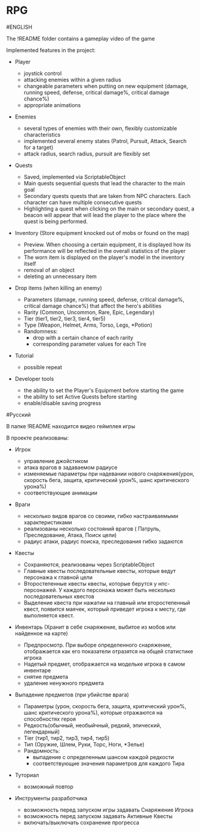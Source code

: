 # RPG

#ENGLISH

The !README folder contains a gameplay video of the game

Implemented features in the project:
- Player
  - joystick control
  - attacking enemies within a given radius
  - changeable parameters when putting on new equipment (damage, running speed, defense, critical damage%, critical damage chance%)
  - appropriate animations
  
- Enemies
  - several types of enemies with their own, flexibly customizable characteristics
  - implemented several enemy states (Patrol, Pursuit, Attack, Search for a target)
  - attack radius, search radius, pursuit are flexibly set
  
- Quests
  - Saved, implemented via ScriptableObject
  - Main quests
    sequential quests that lead the character to the main goal
  - Secondary quests
    quests that are taken from NPC characters. Each character can have multiple consecutive quests
  - Highlighting a quest
    when clicking on the main or secondary quest, a beacon will appear that will lead the player to the place where the quest is being performed.
    
- Inventory (Store equipment knocked out of mobs or found on the map)
  - Preview. When choosing a certain equipment, it is displayed how its performance will be reflected in the overall statistics of the player
  - The worn item is displayed on the player's model in the inventory itself
  - removal of an object
  - deleting an unnecessary item
  
- Drop items (when killing an enemy)
  - Parameters (damage, running speed, defense, critical damage%, critical damage chance%) that affect the hero's abilities
  - Rarity (Common, Uncommon, Rare, Epic, Legendary)
  - Tier (tier1, tier2, tier3, tier4, tier5)
  - Type (Weapon, Helmet, Arms, Torso, Legs, *Potion)
  - Randomness:
    - drop with a certain chance of each rarity
    - corresponding parameter values ​​for each Tire
    
- Tutorial
  - possible repeat
  
- Developer tools
  - the ability to set the Player's Equipment before starting the game
  - the ability to set Active Quests before starting
  - enable/disable saving progress

#Русский

В папке !README находится видео геймплея игры

В проекте реализованы:
- Игрок
  - управление джойстиком
  - атака врагов в задаваемом радиусе
  - изменяемые параметры при надевании нового снаряжения(урон, скорость бега, защита, критический урон%, шанс критического урона%)
  - соответствующие анимации
- Враги
  - несколько видов врагов со своими, гибко настраиваемыми характеристиками
  - реализованы несколько состояний врагов ( Патруль, Преследование, Атака, Поиск цели)
  - радиус атаки, радиус поиска, преследования гибко задаются
  
- Квесты
  - Сохраняются, реализованы через ScriptableObject
  - Главные квесты
    последовательные квесты, которые ведут персонажа к главной цели
  - Второстепенные квесты
    квесты, которые берутся у нпс-персонажей. У каждого персонажа может быть несколько последовательных квестов
  - Выделение квеста
    при нажатии на главный или второстепенный квест, появится маячек, который приведет игрока к месту, где выполняется квест.
    
- Инвентарь (Хранит в себе снаряжение, выбитое из мобов или найденное на карте)
  - Предпросмотр. При выборе определенного снаряжение, отображается как его показатели отразятся на общей статистике игрока
  - Надетый предмет, отображается на модельке игрока в самом инвентаре
  - снятие предмета
  - удаление ненужного предмета
  
- Выпадение предметов (при убийстве врага)
  - Параметры (урон, скорость бега, защита, критический урон%, шанс критического урона%), которые отражаются на способностях героя
  - Редкость(обычный, необыйчный, редкий, эпический, легендарный)
  - Tier (тир1, тир2, тир3, тир4, тир5)
  - Тип (Оружие, Шлем, Руки, Торс, Ноги, *Зелье)
  - Рандомность:
    - выпадение с определенным шансом каждой редкости
    - соответствующие значения параметров для каждого Тира
- Туториал
  - возможный повтор
  
- Инструменты разработчика
  - возможность перед запуском игры задавать Снаряжение Игрока
  - возможность перед запуском задавать Активные Квесты
  - включать/выключать сохранение прогресса
  
   
  
  
     
